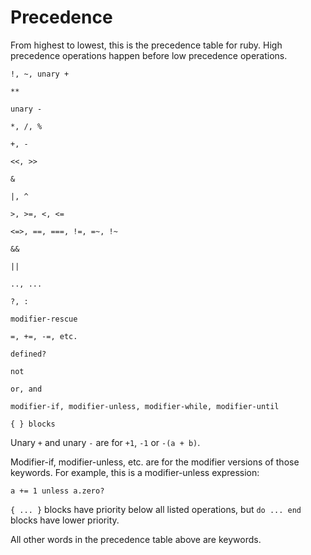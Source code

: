 # Precedence

From highest to lowest, this is the precedence table for ruby.  High
precedence operations happen before low precedence operations.

    !, ~, unary +

    **

    unary -

    *, /, %

    +, -

    <<, >>

    &

    |, ^

    >, >=, <, <=

    <=>, ==, ===, !=, =~, !~

    &&

    ||

    .., ...

    ?, :

    modifier-rescue

    =, +=, -=, etc.

    defined?

    not

    or, and

    modifier-if, modifier-unless, modifier-while, modifier-until

    { } blocks

Unary `+` and unary `-` are for `+1`, `-1` or `-(a + b)`.

Modifier-if, modifier-unless, etc. are for the modifier versions of those
keywords.  For example, this is a modifier-unless expression:

    a += 1 unless a.zero?

`{ ... }` blocks have priority below all listed operations, but `do ... end`
blocks have lower priority.

All other words in the precedence table above are keywords.

